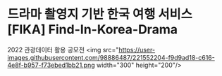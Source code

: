 # 드라마 촬영지 기반 한국 여행 서비스 [FIKA] Find-In-Korea-Drama

2022 관광데이터 활용 공모전
<img src="https://user-images.githubusercontent.com/98886487/221552204-f9d9ad18-c616-4e8f-b957-f73ebed1bb21.png  width="300" height="200"/>

